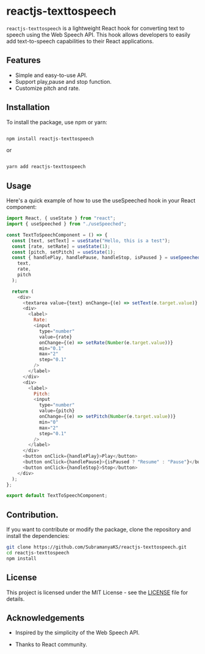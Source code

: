 # reactjs-texttospeech

`reactjs-texttospeech` is a lightweight React hook for converting text to speech using the Web Speech API. This hook allows developers to easily add text-to-speech capabilities to their React applications.

## Features

- Simple and easy-to-use API.
- Support play,pause and stop function.
- Customize pitch and rate.

## Installation

To install the package, use npm or yarn:

```bash

npm install reactjs-texttospeech

```

or

```bash

yarn add reactjs-texttospeech
```

## Usage

Here's a quick example of how to use the useSpeeched hook in your React component:

```js
import React, { useState } from "react";
import { useSpeeched } from "./useSpeeched";

const TextToSpeechComponent = () => {
  const [text, setText] = useState("Hello, this is a test");
  const [rate, setRate] = useState(1);
  const [pitch, setPitch] = useState(1);
  const { handlePlay, handlePause, handleStop, isPaused } = useSpeeched(
    text,
    rate,
    pitch
  );

  return (
    <div>
      <textarea value={text} onChange={(e) => setText(e.target.value)} />
      <div>
        <label>
          Rate:
          <input
            type="number"
            value={rate}
            onChange={(e) => setRate(Number(e.target.value))}
            min="0.1"
            max="2"
            step="0.1"
          />
        </label>
      </div>
      <div>
        <label>
          Pitch:
          <input
            type="number"
            value={pitch}
            onChange={(e) => setPitch(Number(e.target.value))}
            min="0"
            max="2"
            step="0.1"
          />
        </label>
      </div>
      <button onClick={handlePlay}>Play</button>
      <button onClick={handlePause}>{isPaused ? "Resume" : "Pause"}</button>
      <button onClick={handleStop}>Stop</button>
    </div>
  );
};

export default TextToSpeechComponent;
```

## Contribution.

If you want to contribute or modify the package, clone the repository and install the dependencies:

```bash
git clone https://github.com/SubramanyaKS/reactjs-texttospeech.git
cd reactjs-texttospeech
npm install
```

## License

This project is licensed under the MIT License - see the [LICENSE](./LICENSE) file for details.

## Acknowledgements

- Inspired by the simplicity of the Web Speech API.

- Thanks to React community.
